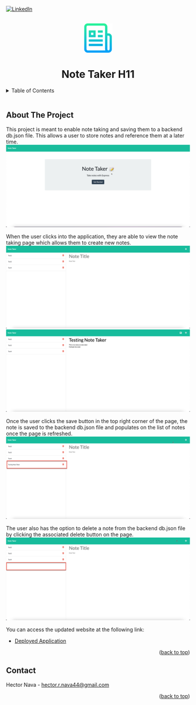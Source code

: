 <div id="top"></div>

[![LinkedIn][linkedin-shield]][linkedin-url]

<!-- Project Logo -->
<br/>
<div align="center">
    <img src="./assets/readmelogo.png" alt="Logo" width="80" height="80">
    <h1 align="center">Note Taker H11</h1>
</div>

<!-- Table of Contents -->
<details>
    <summary>Table of Contents</summary>
    <ol>
        <li><a href="#about-the-project">About The Project</a></li>
        <li><a href="#contact">Contact</a></li>
    </ol>
</details>
<br/>

## About The Project
This project is meant to enable note taking and saving them to a backend db.json file. This allows a user to store notes and reference them at a later time.
![Primary][primary-screenshot]

When the user clicks into the application, they are able to view the note taking page which allows them to create new notes.
![Note][note-screenshot]
![Create][create-note]

Once the user clicks the save button in the top right corner of the page, the note is saved to the backend db.json file and populates on the list of notes once the page is refreshed.
![Save][save-note]

The user also has the option to delete a note from the backend db.json file by clicking the associated delete button on the page.
![Delete][delete-note]

You can access the updated website at the following link:
* [Deployed Application](https://notetakerapp-nava.herokuapp.com/)

<p align="right">(<a href="#top">back to top</a>)</p>

## Contact
Hector Nava - hector.r.nava44@gmail.com

<p align="right">(<a href="#top">back to top</a>)</p>

<!-- MARKDOWN LINKS & IMAGES -->
[delete-note]: ./assets/deleteNote_screenshot.png
[save-note]: ./assets/saveNote_screenshot.png
[create-note]: ./assets/createNote_screenshot.png
[note-screenshot]: ./assets/note_screenshot.png
[primary-screenshot]: ./assets/primary_screenshot.png
[linkedin-shield]: https://img.shields.io/badge/-LinkedIn-black.svg?style=for-the-badge&logo=linkedin&colorB=555
[linkedin-url]: https://linkedin.com/in/hector-nava-mba
